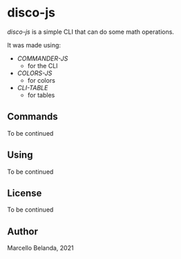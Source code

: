 # disco-js

_disco-js_ is a simple CLI that can do some math operations. 

It was made using:

- _COMMANDER-JS_    
  * for the CLI 
- _COLORS-JS_            
  * for colors
- _CLI-TABLE_ 
  * for tables

## Commands
To be continued

## Using
To be continued

## License
To be continued

## Author
Marcello Belanda, 2021
